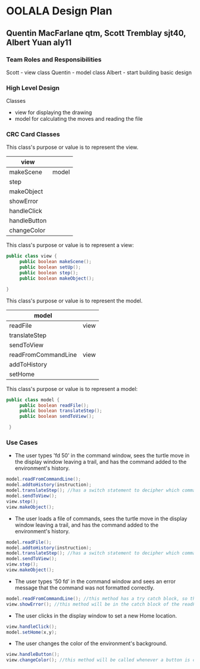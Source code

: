 # OOLALA Design Plan
## Quentin MacFarlane qtm, Scott Tremblay sjt40, Albert Yuan aly11


### Team Roles and Responsibilities
Scott - view class
Quentin - model class
Albert - start building basic design 


### High Level Design
Classes
* view for displaying the drawing
* model for calculating the moves and reading the file


### CRC Card Classes

This class's purpose or value is to represent the view. 


|view| |
|---|---|
|makeScene|model|
|step| |
|makeObject| |
|showError| |
|handleClick| |
|handleButton| |
|changeColor| |


This class's purpose or value is to represent a view:
```java
public class view {
     public boolean makeScene();
     public boolean setUp();
     public boolean step();
     public boolean makeObject();

}
 ```

This class's purpose or value is to represent the model.


|model| |
|---|---|
|readFile|view|
|translateStep||
|sendToView| |
|readFromCommandLine|view|
|addToHistory||
|setHome||


This class's purpose or value is to represent a model:
```java
public class model {
     public boolean readFile();
     public boolean translateStep();
     public boolean sendToView();

 }
 ```
### Use Cases 

 * The user types 'fd 50' in the command window, sees the turtle move in the display window leaving a trail, and has the command added to the environment's history.
```java
model.readFromCommandLine();
model.addtoHistory(instruction);
model.translateStep(); //has a switch statement to decipher which command has been inputted
model.sendToView();
view.step();
view.makeObject();
```

 * The user loads a file of commands, sees the turtle move in the display window leaving a trail, and has the command added to the environment's history.
```java
model.readFile();
model.addtoHistory(instruction);
model.translateStep(); //has a switch statement to decipher which command has been inputted
model.sendToView();
view.step();
view.makeObject();
```

 * The user types '50 fd' in the command window and sees an error message that the command was not formatted correctly.
```java
model.readFromCommandLine(); //this method has a try catch block, so the catch will catch this error and call the showError() method from the view class
view.showError(); //this method will be in the catch block of the readFromCommandLine() method
```

 * The user clicks in the display window to set a new Home location.
```java
view.handleClick();
model.setHome(x,y);
```

 * The user changes the color of the environment's background.
```java
view.handleButton();
view.changeColor(); //this method will be called whenever a button is clicked telling what color the background should change to 
```

